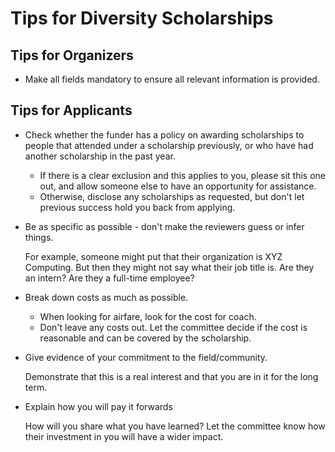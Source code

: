 # Tips for Diversity Scholarships

## Tips for Organizers

 - Make all fields mandatory to ensure all relevant information is provided.

## Tips for Applicants

 - Check whether the funder has a policy on awarding scholarships to people that attended under a scholarship previously, or who have had another scholarship in the past year. 
 
     - If there is a clear exclusion and this applies to you, please sit this one out, and allow someone else to have an opportunity for assistance.
     - Otherwise, disclose any scholarships as requested, but don't let previous success hold you back from applying.

 - Be as specific as possible - don't make the reviewers guess or infer things.
     
     For example, someone might put that their organization is XYZ Computing. But then they might not say what their job title is. 
 Are they an intern? Are they a full-time employee?

 - Break down costs as much as possible. 
 
     - When looking for airfare, look for the cost for coach. 
     - Don't leave any costs out. Let the committee decide if the cost is reasonable and can be covered by the scholarship.
 
 - Give evidence of your commitment to the field/community.
 
     Demonstrate that this is a real interest and that you are in it for the long term.
 
 - Explain how you will pay it forwards
 
     How will you share what you have learned? Let the committee know how their investment in you will have a wider impact.
